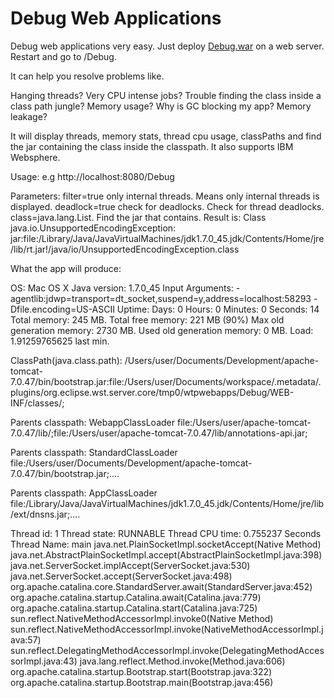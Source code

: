 Debug Web Applications
=====

Debug web applications very easy. Just deploy [Debug.war](https://github.com/andresol/Debug/blob/master/Debug/bin/Debug.war?raw=true) on a web server. Restart and go to /Debug. 

It can help you resolve problems like.

Hanging threads? Very CPU intense jobs? Trouble finding the class inside a class path jungle? Memory usage? Why is GC blocking my app? Memory leakage? 

It will display threads, memory stats, thread cpu usage, classPaths and find the jar containing the class inside the classpath. It also supports IBM Websphere.

Usage: 
e.g http://localhost:8080/Debug

Parameters:
filter=true only internal threads. Means only internal threads is displayed.
deadlock=true check for deadlocks. Check for thread deadlocks.
class=java.lang.List. Find the jar that contains. Result is: Class java.io.UnsupportedEncodingException: jar:file:/Library/Java/JavaVirtualMachines/jdk1.7.0_45.jdk/Contents/Home/jre/lib/rt.jar!/java/io/UnsupportedEncodingException.class

What the app will produce:

OS: Mac OS X
Java version: 1.7.0_45
Input Arguments: -agentlib:jdwp=transport=dt_socket,suspend=y,address=localhost:58293 -Dfile.encoding=US-ASCII 
Uptime: Days: 0 Hours: 0 Minutes: 0 Seconds: 14
Total memory: 245 MB.
Total free memory: 221 MB (90%)
Max old generation memory: 2730 MB.
Used old generation memory: 0 MB.
Load: 1.91259765625 last min.

ClassPath(java.class.path): /Users/user/Documents/Development/apache-tomcat-7.0.47/bin/bootstrap.jar:file:/Users/user/Documents/workspace/.metadata/.plugins/org.eclipse.wst.server.core/tmp0/wtpwebapps/Debug/WEB-INF/classes/;

Parents classpath: WebappClassLoader
file:/Users/user/apache-tomcat-7.0.47/lib/;file:/Users/user/apache-tomcat-7.0.47/lib/annotations-api.jar;

Parents classpath: StandardClassLoader
file:/Users/user/Documents/Development/apache-tomcat-7.0.47/bin/bootstrap.jar;….

Parents classpath: AppClassLoader
file:/Library/Java/JavaVirtualMachines/jdk1.7.0_45.jdk/Contents/Home/jre/lib/ext/dnsns.jar;….

Thread id: 1
Thread state: RUNNABLE
Thread CPU time: 0.755237 Seconds
Thread Name: main
java.net.PlainSocketImpl.socketAccept(Native Method)
java.net.AbstractPlainSocketImpl.accept(AbstractPlainSocketImpl.java:398)
java.net.ServerSocket.implAccept(ServerSocket.java:530)
java.net.ServerSocket.accept(ServerSocket.java:498)
org.apache.catalina.core.StandardServer.await(StandardServer.java:452)
org.apache.catalina.startup.Catalina.await(Catalina.java:779)
org.apache.catalina.startup.Catalina.start(Catalina.java:725)
sun.reflect.NativeMethodAccessorImpl.invoke0(Native Method)
sun.reflect.NativeMethodAccessorImpl.invoke(NativeMethodAccessorImpl.java:57)
sun.reflect.DelegatingMethodAccessorImpl.invoke(DelegatingMethodAccessorImpl.java:43)
java.lang.reflect.Method.invoke(Method.java:606)
org.apache.catalina.startup.Bootstrap.start(Bootstrap.java:322)
org.apache.catalina.startup.Bootstrap.main(Bootstrap.java:456)
